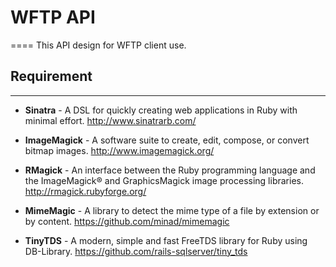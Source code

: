 # WFTP API
====
This API design for WFTP client use.

## Requirement
----
* **Sinatra** - A DSL for quickly creating web applications in Ruby with minimal effort.
http://www.sinatrarb.com/

* **ImageMagick** - A software suite to create, edit, compose, or convert bitmap images.
http://www.imagemagick.org/

* **RMagick** - An interface between the Ruby programming language and the ImageMagick® and GraphicsMagick image processing libraries.
http://rmagick.rubyforge.org/

* **MimeMagic** - A library to detect the mime type of a file by extension or by content.
https://github.com/minad/mimemagic

* **TinyTDS** - A modern, simple and fast FreeTDS library for Ruby using DB-Library.
https://github.com/rails-sqlserver/tiny_tds
